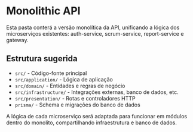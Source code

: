 # Monolithic API

Esta pasta conterá a versão monolítica da API, unificando a lógica dos microserviços existentes: auth-service, scrum-service, report-service e gateway.

## Estrutura sugerida

- `src/` - Código-fonte principal
- `src/application/` - Lógica de aplicação
- `src/domain/` - Entidades e regras de negócio
- `src/infrastructure/` - Integrações externas, banco de dados, etc.
- `src/presentation/` - Rotas e controladores HTTP
- `prisma/` - Schema e migrações do banco de dados

A lógica de cada microserviço será adaptada para funcionar em módulos dentro do monolito, compartilhando infraestrutura e banco de dados.
